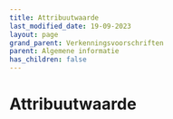 ```yaml
---
title: Attribuutwaarde
last_modified_date: 19-09-2023
layout: page
grand_parent: Verkenningsvoorschriften
parent: Algemene informatie
has_children: false
---
```


Attribuutwaarde
===============

